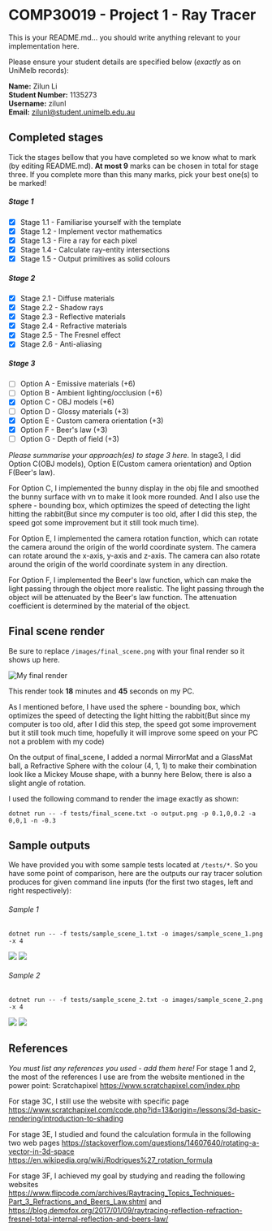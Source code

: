 # COMP30019 - Project 1 - Ray Tracer

This is your README.md... you should write anything relevant to your
implementation here.

Please ensure your student details are specified below (*exactly* as on UniMelb
records):

**Name:** Zilun Li \
**Student Number:** 1135273 \
**Username:** zilunl \
**Email:** zilunl@student.unimelb.edu.au

## Completed stages

Tick the stages bellow that you have completed so we know what to mark (by
editing README.md). **At most 9** marks can be chosen in total for stage
three. If you complete more than this many marks, pick your best one(s) to be
marked!

<!---
Tip: To tick, place an x between the square brackes [ ], like so: [x]
-->

##### Stage 1

- [x] Stage 1.1 - Familiarise yourself with the template
- [x] Stage 1.2 - Implement vector mathematics
- [x] Stage 1.3 - Fire a ray for each pixel
- [x] Stage 1.4 - Calculate ray-entity intersections
- [x] Stage 1.5 - Output primitives as solid colours

##### Stage 2

- [x] Stage 2.1 - Diffuse materials
- [x] Stage 2.2 - Shadow rays
- [x] Stage 2.3 - Reflective materials
- [x] Stage 2.4 - Refractive materials
- [x] Stage 2.5 - The Fresnel effect
- [x] Stage 2.6 - Anti-aliasing

##### Stage 3

- [ ] Option A - Emissive materials (+6)
- [ ] Option B - Ambient lighting/occlusion (+6)
- [x] Option C - OBJ models (+6)
- [ ] Option D - Glossy materials (+3)
- [x] Option E - Custom camera orientation (+3)
- [x] Option F - Beer's law (+3)
- [ ] Option G - Depth of field (+3)

*Please summarise your approach(es) to stage 3 here.*
In stage3, I did Option C(OBJ models), Option E(Custom camera orientation) and Option F(Beer's law). 

For Option C, I implemented the bunny display in the obj file and smoothed the bunny surface with vn to make it look more rounded. And I also use the sphere - bounding box, which optimizes the speed of detecting the light hitting the rabbit(But since my computer is too old, after I did this step, the speed got some improvement but it still took much time).

For Option E, I implemented the camera rotation function, which can rotate the camera around the origin of the world coordinate system. The camera can rotate around the x-axis, y-axis and z-axis. The camera can also rotate around the origin of the world coordinate system in any direction. 

For Option F, I implemented the Beer's law function, which can make the light passing through the object more realistic. The light passing through the object will be attenuated by the Beer's law function. The attenuation coefficient is determined by the material of the object.

## Final scene render

Be sure to replace ```/images/final_scene.png``` with your final render so it
shows up here.

![My final render](images/final_scene.png)

This render took **18** minutes and **45** seconds on my PC.

As I mentioned before, I have used the sphere - bounding box, which optimizes the speed of detecting the light hitting the rabbit(But since my computer is too old, after I did this step, the speed got some improvement but it still took much time, hopefully it will improve some speed on your PC not a problem with my code)

On the output of final_scene, I added a normal MirrorMat and a GlassMat ball, a Refractive Sphere with the colour (4, 1, 1) to make their combination look like a Mickey Mouse shape, with a bunny here Below, there is also a slight angle of rotation.


I used the following command to render the image exactly as shown:

```
dotnet run -- -f tests/final_scene.txt -o output.png -p 0.1,0,0.2 -a 0,0,1 -n -0.3
```

## Sample outputs

We have provided you with some sample tests located at ```/tests/*```. So you
have some point of comparison, here are the outputs our ray tracer solution
produces for given command line inputs (for the first two stages, left and right
respectively):

###### Sample 1

```
dotnet run -- -f tests/sample_scene_1.txt -o images/sample_scene_1.png -x 4
```

<p float="left">
  <img src="images/sample_scene_1_s1.png" />
  <img src="images/sample_scene_1_s2.png" /> 
</p>

###### Sample 2

```
dotnet run -- -f tests/sample_scene_2.txt -o images/sample_scene_2.png -x 4
```

<p float="left">
  <img src="images/sample_scene_2_s1.png" />
  <img src="images/sample_scene_2_s2.png" /> 
</p>

## References

*You must list any references you used - add them here!*
For stage 1 and 2, the most of the references I use are from the website mentioned in the power point: Scratchapixel
https://www.scratchapixel.com/index.php

For stage 3C, I still use the website with specific page
https://www.scratchapixel.com/code.php?id=13&origin=/lessons/3d-basic-rendering/introduction-to-shading

For stage 3E, I studied and found the calculation formula in the following two web pages
https://stackoverflow.com/questions/14607640/rotating-a-vector-in-3d-space
https://en.wikipedia.org/wiki/Rodrigues%27_rotation_formula

For stage 3F, I achieved my goal by studying and reading the following websites
https://www.flipcode.com/archives/Raytracing_Topics_Techniques-Part_3_Refractions_and_Beers_Law.shtml
and https://blog.demofox.org/2017/01/09/raytracing-reflection-refraction-fresnel-total-internal-reflection-and-beers-law/


